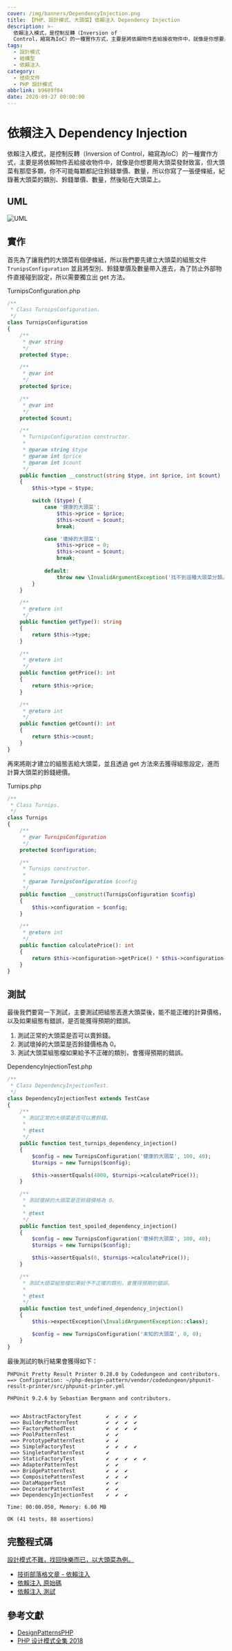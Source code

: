 ```yaml
---
cover: /img/banners/DependencyInjection.png
title: 【PHP、設計模式、大頭菜】依賴注入 Dependency Injection
description: >-
  依賴注入模式，是控制反轉（Inversion of
  Control，縮寫為IoC）的一種實作方式，主要是將依賴物件丟給接收物件中，就像是你想要用大頭菜發財致富，但大頭菜有那麼多顆，你不可能每顆都記住鈴錢單價、數量，所以你寫了一張便條紙，紀錄著大頭菜的類別、鈴錢單價、數量，然後貼在大頭菜上。
tags:
  - 設計模式
  - 結構型
  - 依賴注入
category:
  - 技術文件
  - PHP 設計模式
abbrlink: b9689f04
date: 2020-09-27 00:00:00
---
```


# 依賴注入 Dependency Injection
依賴注入模式，是控制反轉（Inversion of Control，縮寫為IoC）的一種實作方式，主要是將依賴物件丟給接收物件中，就像是你想要用大頭菜發財致富，但大頭菜有那麼多顆，你不可能每顆都記住鈴錢單價、數量，所以你寫了一張便條紙，紀錄著大頭菜的類別、鈴錢單價、數量，然後貼在大頭菜上。

## UML
![UML](https://raw.githubusercontent.com/Kantai235/php-design-pattern/master/DesignPatterns/Structural/DependencyInjection/UML.png)

## 實作
首先為了讓我們的大頭菜有個便條紙，所以我們要先建立大頭菜的組態文件 `TrunipsConfiguration` 並且將型別、鈴錢單價及數量帶入進去，為了防止外部物件直接碰到設定，所以需要獨立出 get 方法。

TurnipsConfiguration.php
```php
/**
 * Class TurnipsConfiguration.
 */
class TurnipsConfiguration
{
    /**
     * @var string
     */
    protected $type;

    /**
     * @var int
     */
    protected $price;

    /**
     * @var int
     */
    protected $count;

    /**
     * TurnipsConfiguration constructor.
     * 
     * @param string $type
     * @param int $price
     * @param int $count
     */
    public function __construct(string $type, int $price, int $count)
    {
        $this->type = $type;

        switch ($type) {
            case '健康的大頭菜':
                $this->price = $price;
                $this->count = $count;
                break;

            case '壞掉的大頭菜':
                $this->price = 0;
                $this->count = $count;
                break;
    
            default:
                throw new \InvalidArgumentException('找不到這種大頭菜分類。');
        }
    }

    /**
     * @return int
     */
    public function getType(): string
    {
        return $this->type;
    }

    /**
     * @return int
     */
    public function getPrice(): int
    {
        return $this->price;
    }

    /**
     * @return int
     */
    public function getCount(): int
    {
        return $this->count;
    }
}
```

再來將剛才建立的組態丟給大頭菜，並且透過 get 方法來去獲得組態設定，進而計算大頭菜的鈴錢總價。

Turnips.php
```php
/**
 * Class Turnips.
 */
class Turnips
{
    /**
     * @var TurnipsConfiguration
     */
    protected $configuration;

    /**
     * Turnips constructor.
     * 
     * @param TurnipsConfiguration $config
     */
    public function __construct(TurnipsConfiguration $config)
    {
        $this->configuration = $config;
    }

    /**
     * @return int
     */
    public function calculatePrice(): int
    {
        return $this->configuration->getPrice() * $this->configuration->getCount();
    }
}
```

## 測試
最後我們要寫一下測試，主要測試把組態丟進大頭菜後，能不能正確的計算價格，以及如果組態有錯誤，是否能獲得預期的錯誤。
1. 測試正常的大頭菜是否可以賣鈴錢。
2. 測試壞掉的大頭菜是否鈴錢價格為 0。
3. 測試大頭菜組態檔如果給予不正確的類別，會獲得預期的錯誤。

DependencyInjectionTest.php
```php
/**
 * Class DependencyInjectionTest.
 */
class DependencyInjectionTest extends TestCase
{
    /**
     * 測試正常的大頭菜是否可以賣鈴錢。
     * 
     * @test
     */
    public function test_turnips_dependency_injection()
    {
        $config = new TurnipsConfiguration('健康的大頭菜', 100, 40);
        $turnips = new Turnips($config);

        $this->assertEquals(4000, $turnips->calculatePrice());
    }

    /**
     * 測試壞掉的大頭菜是否鈴錢價格為 0。
     * 
     * @test
     */
    public function test_spoiled_dependency_injection()
    {
        $config = new TurnipsConfiguration('壞掉的大頭菜', 100, 40);
        $turnips = new Turnips($config);

        $this->assertEquals(0, $turnips->calculatePrice());
    }

    /**
     * 測試大頭菜組態檔如果給予不正確的類別，會獲得預期的錯誤。
     * 
     * @test
     */
    public function test_undefined_dependency_injection()
    {
        $this->expectException(\InvalidArgumentException::class);

        $config = new TurnipsConfiguration('未知的大頭菜', 0, 0);
    }
}
```

最後測試的執行結果會獲得如下：

```
PHPUnit Pretty Result Printer 0.28.0 by Codedungeon and contributors.
==> Configuration: ~/php-design-pattern/vendor/codedungeon/phpunit-result-printer/src/phpunit-printer.yml

PHPUnit 9.2.6 by Sebastian Bergmann and contributors.


 ==> AbstractFactoryTest        ✔  ✔  ✔  ✔  
 ==> BuilderPatternTest         ✔  ✔  ✔  ✔  
 ==> FactoryMethodTest          ✔  ✔  ✔  ✔  
 ==> PoolPatternTest            ✔  ✔  
 ==> PrototypePatternTest       ✔  ✔  
 ==> SimpleFactoryTest          ✔  ✔  ✔  ✔  
 ==> SingletonPatternTest       ✔  
 ==> StaticFactoryTest          ✔  ✔  ✔  ✔  ✔  
 ==> AdapterPatternTest         ✔  ✔  
 ==> BridgePatternTest          ✔  ✔  ✔  
 ==> CompositePatternTest       ✔  ✔  ✔  
 ==> DataMapperTest             ✔  ✔  
 ==> DecoratorPatternTest       ✔  ✔  
 ==> DependencyInjectionTest    ✔  ✔  ✔  

Time: 00:00.050, Memory: 6.00 MB

OK (41 tests, 88 assertions)
```

## 完整程式碼
[設計模式不難，找回快樂而已，以大頭菜為例。](https://github.com/Kantai235/php-design-pattern)
- [技術部落格文章 - 依賴注入](https://kantai235.github.io/posts/DependencyInjection)
- [依賴注入 原始碼](https://github.com/Kantai235/php-design-pattern/tree/master/DesignPatterns/Structural/DependencyInjection)
- [依賴注入 測試](https://github.com/Kantai235/php-design-pattern/tree/master/Tests/Structural/DependencyInjectionTest.php)

## 參考文獻
- [DesignPatternsPHP](https://github.com/domnikl/DesignPatternsPHP)
- [PHP 设计模式全集 2018](https://learnku.com/docs/php-design-patterns/2018)
